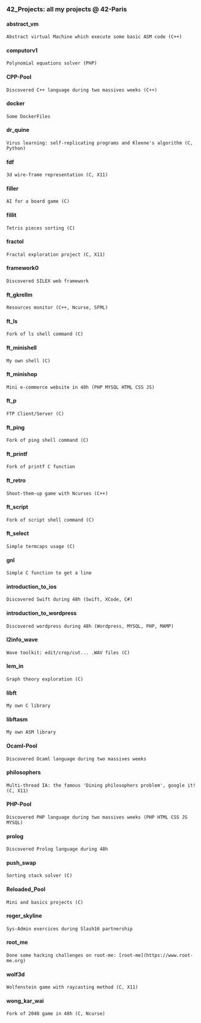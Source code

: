 ### 42_Projects: all my projects @ 42-Paris

#### abstract_vm
```
Abstract virtual Machine which execute some basic ASM code (C++)
```

#### computorv1
```
Polynomial equations solver (PHP)
```

#### CPP-Pool
```
Discovered C++ language during two massives weeks (C++)
```

#### docker
```
Some DockerFiles
```

#### dr_quine
```
Virus learning: self-replicating programs and Kleene's algorithm (C, Python)
```

#### fdf
```
3d wire-frame representation (C, X11)
```

#### filler
```
AI for a board game (C)
```

#### fillit
```
Tetris pieces sorting (C)
```

#### fractol
```
Fractal exploration project (C, X11)
```

#### framework0
```
Discovered SILEX web framework
```

#### ft_gkrellm
```
Resources monitor (C++, Ncurse, SFML)
```

#### ft_ls
```
Fork of ls shell command (C)
```

#### ft_minishell
```
My own shell (C)
```

#### ft_minishop
```
Mini e-commerce website in 48h (PHP MYSQL HTML CSS JS)
```

#### ft_p
```
FTP Client/Server (C)
```

#### ft_ping
```
Fork of ping shell command (C)
```

#### ft_printf
```
Fork of printf C function
```

#### ft_retro
```
Shoot-them-up game with Ncurses (C++)
```

#### ft_script
```
Fork of script shell command (C)
```

#### ft_select
```
Simple termcaps usage (C)
```

#### gnl
```
Simple C function to get a line
```

#### introduction_to_ios
```
Discovered Swift during 48h (Swift, XCode, C#)
```

#### introduction_to_wordpress
```
Discovered wordpress during 48h (Wordpress, MYSQL, PHP, MAMP)
```

#### l2info_wave
```
Wave toolkit: edit/crop/cut... .WAV files (C)
```

#### lem_in
```
Graph theory exploration (C)
```

#### libft
```
My own C library
```

#### libftasm
```
My own ASM library
```

#### Ocaml-Pool
```
Discovered Ocaml language during two massives weeks
```

#### philosophers
```
Multi-thread IA: the famous 'Dining philosophers problem', google it! (C, X11)
```

#### PHP-Pool
```
Discovered PHP language during two massives weeks (PHP HTML CSS JS MYSQL)
```

#### prolog
```
Discovered Prolog language during 48h
```

#### push_swap
```
Sorting stack solver (C)
```

#### Reloaded_Pool
```
Mini and basics projects (C)
```

#### roger_skyline
```
Sys-Admin exercices during Slash16 partnership
```

#### root_me
```
Done some hacking challenges on root-me: [root-me](https://www.root-me.org)
```

#### wolf3d
```
Wolfenstein game with raycasting method (C, X11)
```

#### wong_kar_wai
```
Fork of 2048 game in 48h (C, Ncurse)
```
